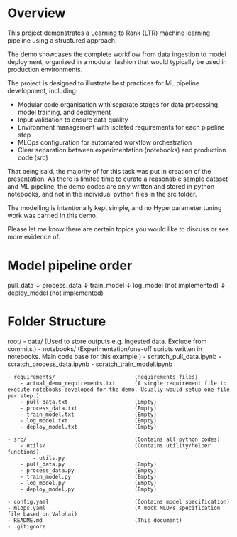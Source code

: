 # Overview

This project demonstrates a Learning to Rank (LTR) machine learning pipeline using a structured approach. 

The demo showcases the complete workflow from data ingestion to model deployment, organized in a modular fashion that would typically be used in production environments.

The project is designed to illustrate best practices for ML pipeline development, including:
- Modular code organisation with separate stages for data processing, model training, and deployment
- Input validation to ensure data quality
- Environment management with isolated requirements for each pipeline step
- MLOps configuration for automated workflow orchestration
- Clear separation between experimentation (notebooks) and production code (src)

That being said, the majority of for this task was put in creation of the presentation. As there is limited time to curate a reasonable sample dataset and ML pipeline, the demo codes are only written and stored in python notebooks, and not in the individual python files in the src folder.

The modelling is intentionally kept simple, and no Hyperparameter tuning work was carried in this demo. 

Please let me know there are certain topics you would like to discuss or see more evidence of.

# Model pipeline order
pull_data
    ↓
process_data
    ↓
train_model
    ↓
log_model           (not implemented)
    ↓
deploy_model        (not implemented)


# Folder Structure

root/
    - data/                                 (Used to store outputs e.g. Ingested data. Exclude from commits.)
    - notebooks/                            (Experimentation/one-off scripts written in notebooks. Main code base for this example.)
        - scratch_pull_data.ipynb
        - scratch_process_data.ipynb
        - scratch_train_model.ipynb

    - requirements/                         (Requirements files)
        - actual_demo_requirements.txt      (A single requirement file to execute notebooks developed for the demo. Usually would setup one file per step.)
        - pull_data.txt                     (Empty)
        - process_data.txt                  (Empty)
        - train_model.txt                   (Empty)
        - log_model.txt                     (Empty)
        - deploy_model.txt                  (Empty)

    - src/                                  (Contains all python codes)               
        - utils/                            (Contains utility/helper functions)
            - utils.py                      
        - pull_data.py                      (Empty)
        - process_data.py                   (Empty)
        - train_model.py                    (Empty)
        - log_model.py                      (Empty)
        - deploy_model.py                   (Empty)

    - config.yaml                           (Contains model specification)
    - mlops.yaml                            (A mock MLOPs specification file based on Valohai)
    - README.md                             (This document)
    - .gitignore